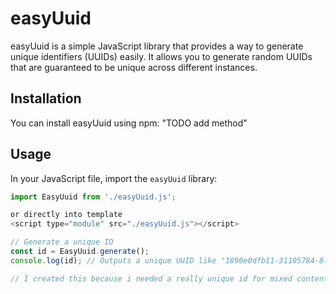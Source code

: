 # easyUuid

easyUuid is a simple JavaScript library that provides a way to generate unique identifiers (UUIDs) easily. It allows you to generate random UUIDs that are guaranteed to be unique across different instances.

## Installation

You can install easyUuid using npm: "TODO add method"

## Usage

In your JavaScript file, import the `easyUuid` library:

```javascript
import EasyUuid from './easyUuid.js';

or directly into template
<script type="module" src="./easyUuid.js"></script>

// Generate a unique ID
const id = EasyUuid.generate();
console.log(id); // Outputs a unique UUID like "1890e0dfb11-31105784-8-31105784"

// I created this because i needed a really unique id for mixed content templates, because by copying content and appending it to existing one you would have duplicated id-s
